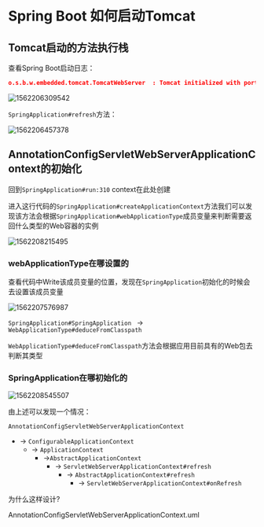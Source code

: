 # Spring Boot 如何启动Tomcat

## Tomcat启动的方法执行栈

查看Spring Boot启动日志：

```json
o.s.b.w.embedded.tomcat.TomcatWebServer  : Tomcat initialized with port(s): 8080
```

![1562206309542](C:\Users\15383\AppData\Roaming\Typora\typora-user-images\1562206309542.png)

`SpringApplication#refresh`方法：

![1562206457378](C:\Users\15383\AppData\Roaming\Typora\typora-user-images\1562206457378.png)



## AnnotationConfigServletWebServerApplicationContext的初始化



回到`SpringApplication#run:310` context在此处创建

进入这行代码的`SpringApplication#createApplicationContext`方法我们可以发现该方法会根据`SpringApplication#webApplicationType`成员变量来判断需要返回什么类型的Web容器的实例

![1562208215495](C:\Users\15383\AppData\Roaming\Typora\typora-user-images\1562208215495.png)



### webApplicationType在哪设置的

查看代码中Write该成员变量的位置，发现在`SpringApplication`初始化的时候会去设置该成员变量

![1562207576987](C:\Users\15383\AppData\Roaming\Typora\typora-user-images\1562207576987.png)



`SpringApplication#SpringApplication `  -> `WebApplicationType#deduceFromClasspath`

`WebApplicationType#deduceFromClasspath`方法会根据应用目前具有的Web包去判断其类型



### SpringApplication在哪初始化的

![1562208545507](C:\Users\15383\AppData\Roaming\Typora\typora-user-images\1562208545507.png)

 

由上述可以发现一个情况：

`AnnotationConfigServletWebServerApplicationContext` 

- -> `ConfigurableApplicationContext`
  - -> `ApplicationContext `
    - ->`AbstractApplicationContext` 
      - -> `ServletWebServerApplicationContext#refresh`
        - -> `AbstractApplicationContext#refresh`
          - -> `ServletWebServerApplicationContext#onRefresh`

为什么这样设计?

AnnotationConfigServletWebServerApplicationContext.uml

